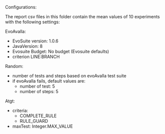 Configurations:

The report csv files in this folder contain the mean values ​​of 10 experiments with the following settings:

EvoAvalla:
- EvoSuite version: 1.0.6
- JavaVersion: 8
- Evosuite Budget: No budget (Evosuite defaults)
- criterion LINE:BRANCH

Random:
- number of tests and steps based on evoAvalla test suite
- if evoAvalla fails, default values are:
    - number of test: 5
    - number of steps: 5

Atgt:
- criteria:
    - COMPLETE_RULE
    - RULE_GUARD
- maxTest: Integer.MAX_VALUE
